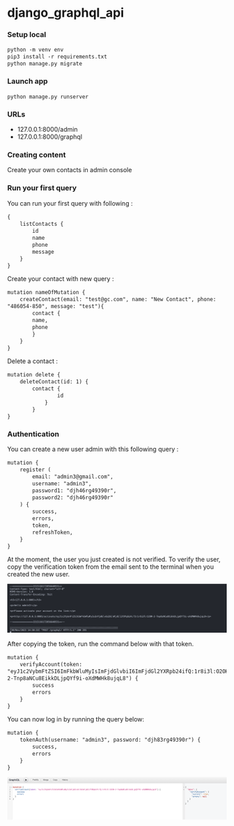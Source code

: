 # django_graphql_api

### Setup local

    python -m venv env
    pip3 install -r requirements.txt
    python manage.py migrate

### Launch app

    python manage.py runserver

### URLs

- 127.0.0.1:8000/admin
- 127.0.0.1:8000/graphql

### Creating content

Create your own contacts in admin console

### Run your first query

You can run your first query with following :

    {
        listContacts {
            id
            name
            phone
            message
        }
    }

Create your contact with new query :

    mutation nameOfMutation {
        createContact(email: "test@gc.com", name: "New Contact", phone: "486054-850", message: "test"){
            contact {
            name,
            phone
            }
        }
    }

Delete a contact : 

    mutation delete {
        deleteContact(id: 1) {
            contact {
                    id
                }
            }
    }

### Authentication

You can create a new user admin with this following query :

    mutation {
        register (
            email: "admin3@gmail.com",
            username: "admin3",
            password1: "djh46rg49390r",
            password2: "djh46rg49390r"
        ) {
            success,
            errors,
            token,
            refreshToken,
        }
    }

At the moment, the user you just created is not verified. To verify the user, copy the verification token from the email sent to the terminal when you created the new user.


![Alt text](<term_serv.png>)

After copying the token, run the command below with that token.

    mutation {
        verifyAccount(token: "eyJ1c2VybmFtZSI6ImFkbWluMyIsImFjdGlvbiI6ImFjdGl2YXRpb24ifQ:1r8i3l:O2OH-2-Tnp8aNCu8EikkDLjpQYf9i-oXdMWHk8ujqL8") {
            success
            errors
        }
    }

You can now log in by running the query below:

    mutation {
        tokenAuth(username: "admin3", password: "djh83rg49390r") {
            success,
            errors
        }
    }

![Alt text](<success_verify.png>)
